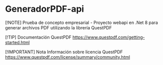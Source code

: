 # GeneradorPDF-api
[!NOTE] Prueba de concepto empresarial - Proyecto webapi en .Net 8 para generar archivos PDF utilizando la librería QuestPDF

[!TIP] Documentación QuestPDF
https://www.questpdf.com/getting-started.html

[!IMPORTANT] Nota Información sobre licencia QuestPDF
https://www.questpdf.com/license/summary/community.html
